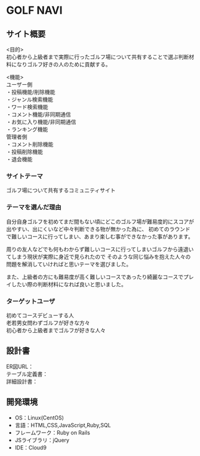 # GOLF NAVI

## サイト概要
<目的><br>
初心者から上級者まで実際に行ったゴルフ場について共有することで選ぶ判断材料になりゴルフ好きの人のために貢献する。

<機能><br>
 ユーザー側<br>
・投稿機能/削除機能<br>
・ジャンル検索機能<br>
・ワード検索機能<br>
・コメント機能/非同期通信<br>
・お気に入り機能/非同期通信<br>
・ランキング機能<br>
 管理者側<br>
・コメント削除機能<br>
・投稿削除機能<br>
・退会機能<br>

### サイトテーマ
ゴルフ場について共有するコミュニティサイト

### テーマを選んだ理由
 自分自身ゴルフを初めてまだ間もない頃にどこのゴルフ場が難易度的にスコアが出やすい、出にくいなど中々判断できる物が無かった為に、
初めてのラウンドで難しいコースに行ってしまい、あまり楽しむ事ができなかった事があります。

 周りの友人などでも何もわからず難しいコースに行ってしまいゴルフから遠退いてしまう現状が実際に身近で見られたので
そのような同じ悩みを抱えた人々の問題を解消していければと思いテーマを選びました。

 また、上級者の方にも難易度が高く難しいコースであったり綺麗なコースでプレイしたい際の判断材料になれば良いと思いました。

### ターゲットユーザ
初めてコースデビューする人<br>
老若男女問わずゴルフが好きな方々<br>
初心者から上級者までゴルフが好きな人々<br>


## 設計書
ER図URL：<br>
テーブル定義書：<br>
詳細設計書：<br>


## 開発環境
- OS：Linux(CentOS)
- 言語：HTML,CSS,JavaScript,Ruby,SQL
- フレームワーク：Ruby on Rails
- JSライブラリ：jQuery
- IDE：Cloud9
